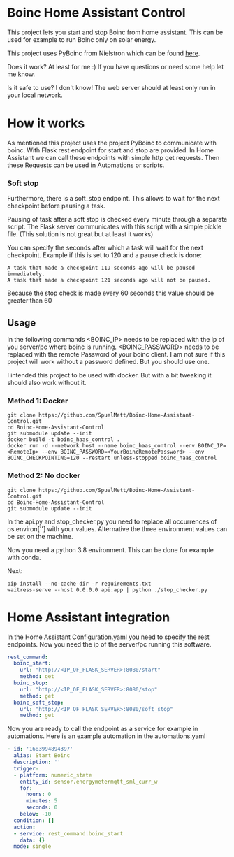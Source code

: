 # Boinc Home Assistant Control

This project lets you start and stop Boinc from home assistant. This can be used for example to run Boinc only on solar energy.

This project uses PyBoinc from Nielstron which can be found [here](https://github.com/nielstron/pyboinc/tree/dev/pyboinc).

Does it work?
At least for me :) If you have questions or need some help let me know.

Is it safe to use? 
I don't know! The web server should at least only run in your local network. 

# How it works
As mentioned this project uses the project PyBoinc to communicate with boinc. 
With Flask rest endpoint for start and stop are provided. 
In Home Assistant we can call these endpoints with simple http get requests.
Then these Requests can be used in Automations or scripts. 

### Soft stop
Furthermore, there is a soft_stop endpoint. 
This allows to wait for the next checkpoint before pausing a task.

Pausing of task after a soft stop is checked every minute through a separate script.
The Flask server communicates with this script with a simple pickle file.
(This solution is not great but at least it works)

You can specify the seconds after which a task will wait for the next checkpoint.
Example if this is set to 120 and a pause check is done:
```
A task that made a checkpoint 119 seconds ago will be paused immediately.
A task that made a checkpoint 121 seconds ago will not be paused.
```
Because the stop check is made every 60 seconds this value should be greater than 60


## Usage
In the following commands <BOINC_IP> needs to be replaced with the ip of you server/pc where boinc is running.
<BOINC_PASSWORD> needs to be replaced with the remote Password of your boinc client. I am not sure if this project will work without a password defined. But you should use one.

I intended this project to be used with docker. But with a bit tweaking it should also work without it.

### Method 1: Docker
```
git clone https://github.com/SpuelMett/Boinc-Home-Assistant-Control.git
cd Boinc-Home-Assistant-Control
git submodule update --init
docker build -t boinc_haas_control .
docker run -d --network host --name boinc_haas_control --env BOINC_IP=<RemoteIp> --env BOINC_PASSWORD=<YourBoincRemotePassword> --env BOINC_CHECKPOINTING=120 --restart unless-stopped boinc_haas_control
```

### Method 2: No docker
```
git clone https://github.com/SpuelMett/Boinc-Home-Assistant-Control.git
cd Boinc-Home-Assistant-Control
git submodule update --init
```
In the api.py and stop_checker.py you need to replace all occurrences of os.environ[''] with your values. 
Alternative the three environment values can be set on the machine. 

Now you need a python 3.8 environment. This can be done for example with conda. 

Next:
```
pip install --no-cache-dir -r requirements.txt
waitress-serve --host 0.0.0.0 api:app | python ./stop_checker.py
```

# Home Assistant integration

In the Home Assistant Configuration.yaml you need to specify the rest endpoints. 
Now you need the ip of the server/pc running this software.
```yaml
rest_command:
  boinc_start:
    url: "http://<IP_OF_FLASK_SERVER>:8080/start"
    method: get
  boinc_stop:
    url: "http://<IP_OF_FLASK_SERVER>:8080/stop"
    method: get
  boinc_soft_stop:
    url: "http://<IP_OF_FLASK_SERVER>:8080/soft_stop"
    method: get
```

Now you are ready to call the endpoint as a service for example in automations. 
Here is an example automation in the automations.yaml
```yaml
- id: '1683994894397'
  alias: Start Boinc
  description: ''
  trigger:
  - platform: numeric_state
    entity_id: sensor.energymetermqtt_sml_curr_w
    for:
      hours: 0
      minutes: 5
      seconds: 0
    below: -10
  condition: []
  action:
  - service: rest_command.boinc_start
    data: {}
  mode: single
```

